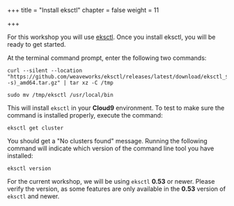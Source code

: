 +++
title = "Install eksctl"
chapter = false
weight = 11

+++

For this workshop you will use [eksctl](https://eksctl.io/introduction/#installation). Once you install eksctl, you will be ready to get started.

At the terminal command prompt, enter the following two commands:

```
curl --silent --location "https://github.com/weaveworks/eksctl/releases/latest/download/eksctl_$(uname -s)_amd64.tar.gz" | tar xz -C /tmp
```

```
sudo mv /tmp/eksctl /usr/local/bin
```

This will install `eksctl` in your **Cloud9** environment. To test to make sure the command is installed properly, execute the command:

```
eksctl get cluster
```

You should get a "No clusters found" message. Running the following command will indicate which version of the command line tool you have installed:

```
eksctl version
```

For the current workshop, we will be using `eksctl` **0.53** or newer. Please verify the version, as some features are only available in the **0.53** version of `eksctl` and newer.
